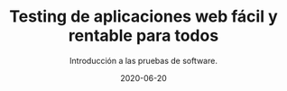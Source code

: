 ---
title: Testing de aplicaciones web fácil y rentable para todos
subtitle: >-
  Introducción a las pruebas de software.
excerpt: >-
  Curso online para aprender las técnicas de pruebas de software y hacer testing fácil y rentable.
date: '2020-06-20'
thumb_img_path: images/undraw_science.svg
sections:
  - section_id: features
    type: section_content
    bg: gray
    image: images/undraw_science.svg
    title: Testing fácil y rentable para todos
    content: >-
      Las pruebas automáticas del software mejoran la calidad de los programas. **Reducen los bugs y los tiempos de mantenimiento**. Pero lo mejor es que pueden ser divertidas y desde luego rentables.
    actions:
      - label: Recibir información
        url: http://eepurl.com/gLTXxT
  - section_id: call-to-action
    type: section_cta
    title: Disponible próximamente!
    subtitle: Mantente informado en nuestra newsletter.
    actions:
      - label: Subscribirme
        url: http://eepurl.com/gLTXxT
# menus:
#   main:
#     weight: 2
#     title: Features
template: landing
---
